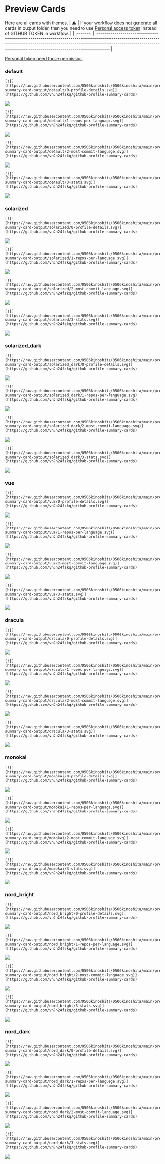 
# Preview Cards

Here are all cards with themes.
| :warning: | If your workflow does not generate all cards in output folder, then you need to use [Personal access token](https://docs.github.com/en/actions/configuring-and-managing-workflows/creating-and-storing-encrypted-secrets) instead of GITHUB_TOKEN in workflow. |
| :-------: | :------------------------------------------------------------------------------------------------------------------------------------------------------------------------------------------------------------------------------------------------ |

[Personal token need those permission](https://github.com/vn7n24fzkq/github-profile-summary-cards/wiki/Personal-access-token-permissions)


### default


```
[![](https://raw.githubusercontent.com/0506kinoshita/0506kinoshita/main/profile-summary-card-output/default/0-profile-details.svg)](https://github.com/vn7n24fzkq/github-profile-summary-cards)
```
![](https://raw.githubusercontent.com/0506kinoshita/0506kinoshita/main/profile-summary-card-output/default/0-profile-details.svg)


```
[![](https://raw.githubusercontent.com/0506kinoshita/0506kinoshita/main/profile-summary-card-output/default/1-repos-per-language.svg)](https://github.com/vn7n24fzkq/github-profile-summary-cards)
```
![](https://raw.githubusercontent.com/0506kinoshita/0506kinoshita/main/profile-summary-card-output/default/1-repos-per-language.svg)


```
[![](https://raw.githubusercontent.com/0506kinoshita/0506kinoshita/main/profile-summary-card-output/default/2-most-commit-language.svg)](https://github.com/vn7n24fzkq/github-profile-summary-cards)
```
![](https://raw.githubusercontent.com/0506kinoshita/0506kinoshita/main/profile-summary-card-output/default/2-most-commit-language.svg)


```
[![](https://raw.githubusercontent.com/0506kinoshita/0506kinoshita/main/profile-summary-card-output/default/3-stats.svg)](https://github.com/vn7n24fzkq/github-profile-summary-cards)
```
![](https://raw.githubusercontent.com/0506kinoshita/0506kinoshita/main/profile-summary-card-output/default/3-stats.svg)


### solarized


```
[![](https://raw.githubusercontent.com/0506kinoshita/0506kinoshita/main/profile-summary-card-output/solarized/0-profile-details.svg)](https://github.com/vn7n24fzkq/github-profile-summary-cards)
```
![](https://raw.githubusercontent.com/0506kinoshita/0506kinoshita/main/profile-summary-card-output/solarized/0-profile-details.svg)


```
[![](https://raw.githubusercontent.com/0506kinoshita/0506kinoshita/main/profile-summary-card-output/solarized/1-repos-per-language.svg)](https://github.com/vn7n24fzkq/github-profile-summary-cards)
```
![](https://raw.githubusercontent.com/0506kinoshita/0506kinoshita/main/profile-summary-card-output/solarized/1-repos-per-language.svg)


```
[![](https://raw.githubusercontent.com/0506kinoshita/0506kinoshita/main/profile-summary-card-output/solarized/2-most-commit-language.svg)](https://github.com/vn7n24fzkq/github-profile-summary-cards)
```
![](https://raw.githubusercontent.com/0506kinoshita/0506kinoshita/main/profile-summary-card-output/solarized/2-most-commit-language.svg)


```
[![](https://raw.githubusercontent.com/0506kinoshita/0506kinoshita/main/profile-summary-card-output/solarized/3-stats.svg)](https://github.com/vn7n24fzkq/github-profile-summary-cards)
```
![](https://raw.githubusercontent.com/0506kinoshita/0506kinoshita/main/profile-summary-card-output/solarized/3-stats.svg)


### solarized_dark


```
[![](https://raw.githubusercontent.com/0506kinoshita/0506kinoshita/main/profile-summary-card-output/solarized_dark/0-profile-details.svg)](https://github.com/vn7n24fzkq/github-profile-summary-cards)
```
![](https://raw.githubusercontent.com/0506kinoshita/0506kinoshita/main/profile-summary-card-output/solarized_dark/0-profile-details.svg)


```
[![](https://raw.githubusercontent.com/0506kinoshita/0506kinoshita/main/profile-summary-card-output/solarized_dark/1-repos-per-language.svg)](https://github.com/vn7n24fzkq/github-profile-summary-cards)
```
![](https://raw.githubusercontent.com/0506kinoshita/0506kinoshita/main/profile-summary-card-output/solarized_dark/1-repos-per-language.svg)


```
[![](https://raw.githubusercontent.com/0506kinoshita/0506kinoshita/main/profile-summary-card-output/solarized_dark/2-most-commit-language.svg)](https://github.com/vn7n24fzkq/github-profile-summary-cards)
```
![](https://raw.githubusercontent.com/0506kinoshita/0506kinoshita/main/profile-summary-card-output/solarized_dark/2-most-commit-language.svg)


```
[![](https://raw.githubusercontent.com/0506kinoshita/0506kinoshita/main/profile-summary-card-output/solarized_dark/3-stats.svg)](https://github.com/vn7n24fzkq/github-profile-summary-cards)
```
![](https://raw.githubusercontent.com/0506kinoshita/0506kinoshita/main/profile-summary-card-output/solarized_dark/3-stats.svg)


### vue


```
[![](https://raw.githubusercontent.com/0506kinoshita/0506kinoshita/main/profile-summary-card-output/vue/0-profile-details.svg)](https://github.com/vn7n24fzkq/github-profile-summary-cards)
```
![](https://raw.githubusercontent.com/0506kinoshita/0506kinoshita/main/profile-summary-card-output/vue/0-profile-details.svg)


```
[![](https://raw.githubusercontent.com/0506kinoshita/0506kinoshita/main/profile-summary-card-output/vue/1-repos-per-language.svg)](https://github.com/vn7n24fzkq/github-profile-summary-cards)
```
![](https://raw.githubusercontent.com/0506kinoshita/0506kinoshita/main/profile-summary-card-output/vue/1-repos-per-language.svg)


```
[![](https://raw.githubusercontent.com/0506kinoshita/0506kinoshita/main/profile-summary-card-output/vue/2-most-commit-language.svg)](https://github.com/vn7n24fzkq/github-profile-summary-cards)
```
![](https://raw.githubusercontent.com/0506kinoshita/0506kinoshita/main/profile-summary-card-output/vue/2-most-commit-language.svg)


```
[![](https://raw.githubusercontent.com/0506kinoshita/0506kinoshita/main/profile-summary-card-output/vue/3-stats.svg)](https://github.com/vn7n24fzkq/github-profile-summary-cards)
```
![](https://raw.githubusercontent.com/0506kinoshita/0506kinoshita/main/profile-summary-card-output/vue/3-stats.svg)


### dracula


```
[![](https://raw.githubusercontent.com/0506kinoshita/0506kinoshita/main/profile-summary-card-output/dracula/0-profile-details.svg)](https://github.com/vn7n24fzkq/github-profile-summary-cards)
```
![](https://raw.githubusercontent.com/0506kinoshita/0506kinoshita/main/profile-summary-card-output/dracula/0-profile-details.svg)


```
[![](https://raw.githubusercontent.com/0506kinoshita/0506kinoshita/main/profile-summary-card-output/dracula/1-repos-per-language.svg)](https://github.com/vn7n24fzkq/github-profile-summary-cards)
```
![](https://raw.githubusercontent.com/0506kinoshita/0506kinoshita/main/profile-summary-card-output/dracula/1-repos-per-language.svg)


```
[![](https://raw.githubusercontent.com/0506kinoshita/0506kinoshita/main/profile-summary-card-output/dracula/2-most-commit-language.svg)](https://github.com/vn7n24fzkq/github-profile-summary-cards)
```
![](https://raw.githubusercontent.com/0506kinoshita/0506kinoshita/main/profile-summary-card-output/dracula/2-most-commit-language.svg)


```
[![](https://raw.githubusercontent.com/0506kinoshita/0506kinoshita/main/profile-summary-card-output/dracula/3-stats.svg)](https://github.com/vn7n24fzkq/github-profile-summary-cards)
```
![](https://raw.githubusercontent.com/0506kinoshita/0506kinoshita/main/profile-summary-card-output/dracula/3-stats.svg)


### monokai


```
[![](https://raw.githubusercontent.com/0506kinoshita/0506kinoshita/main/profile-summary-card-output/monokai/0-profile-details.svg)](https://github.com/vn7n24fzkq/github-profile-summary-cards)
```
![](https://raw.githubusercontent.com/0506kinoshita/0506kinoshita/main/profile-summary-card-output/monokai/0-profile-details.svg)


```
[![](https://raw.githubusercontent.com/0506kinoshita/0506kinoshita/main/profile-summary-card-output/monokai/1-repos-per-language.svg)](https://github.com/vn7n24fzkq/github-profile-summary-cards)
```
![](https://raw.githubusercontent.com/0506kinoshita/0506kinoshita/main/profile-summary-card-output/monokai/1-repos-per-language.svg)


```
[![](https://raw.githubusercontent.com/0506kinoshita/0506kinoshita/main/profile-summary-card-output/monokai/2-most-commit-language.svg)](https://github.com/vn7n24fzkq/github-profile-summary-cards)
```
![](https://raw.githubusercontent.com/0506kinoshita/0506kinoshita/main/profile-summary-card-output/monokai/2-most-commit-language.svg)


```
[![](https://raw.githubusercontent.com/0506kinoshita/0506kinoshita/main/profile-summary-card-output/monokai/3-stats.svg)](https://github.com/vn7n24fzkq/github-profile-summary-cards)
```
![](https://raw.githubusercontent.com/0506kinoshita/0506kinoshita/main/profile-summary-card-output/monokai/3-stats.svg)


### nord_bright


```
[![](https://raw.githubusercontent.com/0506kinoshita/0506kinoshita/main/profile-summary-card-output/nord_bright/0-profile-details.svg)](https://github.com/vn7n24fzkq/github-profile-summary-cards)
```
![](https://raw.githubusercontent.com/0506kinoshita/0506kinoshita/main/profile-summary-card-output/nord_bright/0-profile-details.svg)


```
[![](https://raw.githubusercontent.com/0506kinoshita/0506kinoshita/main/profile-summary-card-output/nord_bright/1-repos-per-language.svg)](https://github.com/vn7n24fzkq/github-profile-summary-cards)
```
![](https://raw.githubusercontent.com/0506kinoshita/0506kinoshita/main/profile-summary-card-output/nord_bright/1-repos-per-language.svg)


```
[![](https://raw.githubusercontent.com/0506kinoshita/0506kinoshita/main/profile-summary-card-output/nord_bright/2-most-commit-language.svg)](https://github.com/vn7n24fzkq/github-profile-summary-cards)
```
![](https://raw.githubusercontent.com/0506kinoshita/0506kinoshita/main/profile-summary-card-output/nord_bright/2-most-commit-language.svg)


```
[![](https://raw.githubusercontent.com/0506kinoshita/0506kinoshita/main/profile-summary-card-output/nord_bright/3-stats.svg)](https://github.com/vn7n24fzkq/github-profile-summary-cards)
```
![](https://raw.githubusercontent.com/0506kinoshita/0506kinoshita/main/profile-summary-card-output/nord_bright/3-stats.svg)


### nord_dark


```
[![](https://raw.githubusercontent.com/0506kinoshita/0506kinoshita/main/profile-summary-card-output/nord_dark/0-profile-details.svg)](https://github.com/vn7n24fzkq/github-profile-summary-cards)
```
![](https://raw.githubusercontent.com/0506kinoshita/0506kinoshita/main/profile-summary-card-output/nord_dark/0-profile-details.svg)


```
[![](https://raw.githubusercontent.com/0506kinoshita/0506kinoshita/main/profile-summary-card-output/nord_dark/1-repos-per-language.svg)](https://github.com/vn7n24fzkq/github-profile-summary-cards)
```
![](https://raw.githubusercontent.com/0506kinoshita/0506kinoshita/main/profile-summary-card-output/nord_dark/1-repos-per-language.svg)


```
[![](https://raw.githubusercontent.com/0506kinoshita/0506kinoshita/main/profile-summary-card-output/nord_dark/2-most-commit-language.svg)](https://github.com/vn7n24fzkq/github-profile-summary-cards)
```
![](https://raw.githubusercontent.com/0506kinoshita/0506kinoshita/main/profile-summary-card-output/nord_dark/2-most-commit-language.svg)


```
[![](https://raw.githubusercontent.com/0506kinoshita/0506kinoshita/main/profile-summary-card-output/nord_dark/3-stats.svg)](https://github.com/vn7n24fzkq/github-profile-summary-cards)
```
![](https://raw.githubusercontent.com/0506kinoshita/0506kinoshita/main/profile-summary-card-output/nord_dark/3-stats.svg)

